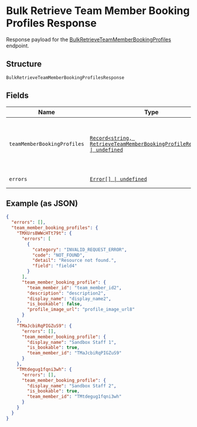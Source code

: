 <!-- Optimized: 2025-10-06 -->
<!-- RPM: 1.7.2.1.1.7.2.1_bulk-retrieve-team-member-booking-profiles-response_20251006 -->
<!-- Session: E2E RPM DNA Application -->
<!-- AOM: RND (Reggie & Dro) -->
<!-- COI: CULTURE -->
<!-- RPM: HIGH -->
<!-- ACTION: BUILD -->


# Bulk Retrieve Team Member Booking Profiles Response

Response payload for the [BulkRetrieveTeamMemberBookingProfiles](../../doc/api/bookings.md#bulk-retrieve-team-member-booking-profiles) endpoint.

## Structure

`BulkRetrieveTeamMemberBookingProfilesResponse`

## Fields

| Name | Type | Tags | Description |
|  --- | --- | --- | --- |
| `teamMemberBookingProfiles` | [`Record<string, RetrieveTeamMemberBookingProfileResponse> \| undefined`](../../doc/models/retrieve-team-member-booking-profile-response.md) | Optional | The returned team members' booking profiles, as a map with `team_member_id` as the key and [TeamMemberBookingProfile](entity:TeamMemberBookingProfile) the value. |
| `errors` | [`Error[] \| undefined`](../../doc/models/error.md) | Optional | Errors that occurred during the request. |

## Example (as JSON)

```json
{
  "errors": [],
  "team_member_booking_profiles": {
    "TMXUrsBWWcHTt79t": {
      "errors": [
        {
          "category": "INVALID_REQUEST_ERROR",
          "code": "NOT_FOUND",
          "detail": "Resource not found.",
          "field": "field4"
        }
      ],
      "team_member_booking_profile": {
        "team_member_id": "team_member_id2",
        "description": "description2",
        "display_name": "display_name2",
        "is_bookable": false,
        "profile_image_url": "profile_image_url8"
      }
    },
    "TMaJcbiRqPIGZuS9": {
      "errors": [],
      "team_member_booking_profile": {
        "display_name": "Sandbox Staff 1",
        "is_bookable": true,
        "team_member_id": "TMaJcbiRqPIGZuS9"
      }
    },
    "TMtdegug1fqni3wh": {
      "errors": [],
      "team_member_booking_profile": {
        "display_name": "Sandbox Staff 2",
        "is_bookable": true,
        "team_member_id": "TMtdegug1fqni3wh"
      }
    }
  }
}
```
